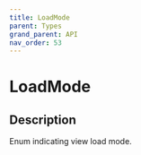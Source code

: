 ```yaml
---
title: LoadMode
parent: Types
grand_parent: API
nav_order: 53
---
```


# LoadMode

## Description

Enum indicating view load mode.
